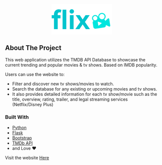 
<!-- LOGO -->
<p align="center">
   <img src="https://github.com/eojo459/Flixoo-Web-App/blob/main/static/assets/flixoo-logo-v2.png" alt="Logo" width="200" height="100">
</p>

<!-- ABOUT THE PROJECT -->
## About The Project


This web application utilizes the TMDB API Database to showcase the current trending and popular movies & tv shows. Based on IMDB popularity.

Users can use the website to:
* Filter and discover new tv shows/movies to watch.
* Search the database for any existing or upcoming movies and tv shows.
* It also provides detailed information for each tv show/movie such as the title, overview, rating, trailer, and legal streaming services (Netflix/Disney Plus)

### Built With
* [Python](https://www.python.org)
* [Flask](https://flask.palletsprojects.com/en/1.1.x/)
* [Bootstrap](https://getbootstrap.com)
* [TMDb API](https://www.themoviedb.org)
* and Love :heart:

Visit the website [Here](https://www.flixoo.cf)
